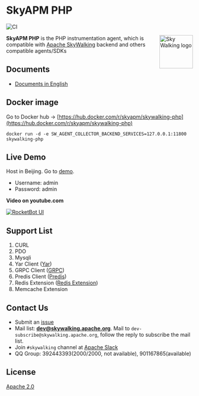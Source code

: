 SkyAPM PHP
==========
![CI](https://github.com/SkyAPM/SkyAPM-php-sdk/workflows/CI/badge.svg)

<img src="https://skyapmtest.github.io/page-resources/SkyAPM/skyapm.png" alt="Sky Walking logo" height="90px" align="right" />

**SkyAPM PHP** is the PHP instrumentation agent, which is compatible with [Apache SkyWalking](https://github.com/apache/skywalking) backend and others compatible agents/SDKs


## Documents
* [Documents in English](docs/README.md)

## Docker image
Go to Docker hub -> [https://hub.docker.com/r/skyapm/skywalking-php](https://hub.docker.com/r/skyapm/skywalking-php)
```shell script
docker run -d -e SW_AGENT_COLLECTOR_BACKEND_SERVICES=127.0.0.1:11800 skywalking-php
```

## Live Demo
Host in Beijing. Go to [demo](http://106.75.237.45:8080/).
- Username: admin
- Password: admin

**Video on youtube.com**

[![RocketBot UI](http://img.youtube.com/vi/JC-Anlshqx8/0.jpg)](http://www.youtube.com/watch?v=JC-Anlshqx8)

## Support List
1. CURL
1. PDO
1. Mysqli
1. Yar Client ([Yar](https://www.php.net/manual/en/book.yar.php))
1. GRPC Client ([GRPC](https://github.com/grpc/grpc-php))
1. Predis Client ([Predis](https://packagist.org/packages/predis/predis))
1. Redis Extension ([Redis Extension](https://github.com/phpredis/phpredis))
1. Memcache Extension

## Contact Us
* Submit an [issue](https://github.com/SkyAPM/SkyAPM-php-sdk/issues)
* Mail list: **dev@skywalking.apache.org**. Mail to `dev-subscribe@skywalking.apache.org`, follow the reply to subscribe the mail list.
* Join `#skywalking` channel at [Apache Slack](https://join.slack.com/t/the-asf/shared_invite/enQtNDQ3OTEwNzE1MDg5LWY2NjkwMTEzMGI2ZTI1NzUzMDk0MzJmMWM1NWVmODg0MzBjNjAxYzUwMjIwNDI3MjlhZWRjNmNhOTM5NmIxNDk)
* QQ Group: 392443393(2000/2000, not available), 901167865(available)

## License
[Apache 2.0](LICENSE)
